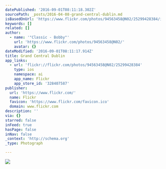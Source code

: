 ```yaml
---
datePublished: '2016-09-01T08:11:18.302Z'
sourcePath: _posts/2016-04-08-grand-central-dublin.md
isBasedOnUrl: 'https://www.flickr.com/photos/94563458@N02/25299428384/in/dateposted/'
keywords: []
related: []
author:
  - name: '"Classic - Bobby"'
    url: 'https://www.flickr.com/photos/94563458@N02/'
    avatar: {}
dateModified: '2016-09-01T08:11:17.914Z'
title: Grand Central Dublin
app_links:
  - url: 'flickr://flickr.com/photos/94563458@N02/25299428384'
    type: ios
    namespace: ai
    app_name: Flickr
    app_store_id: '328407587'
publisher:
  url: 'https://www.flickr.com/'
  name: Flickr
  favicon: 'https://www.flickr.com/favicon.ico'
  domain: www.flickr.com
description: ''
via: {}
starred: false
inFeed: true
hasPage: false
inNav: false
_context: 'http://schema.org'
_type: Photograph

---
```

![](https://s3-us-west-2.amazonaws.com/the-grid-img/p/5fa41e70e5fc234c75fab7cfc291ba35bc7c0131.jpg)